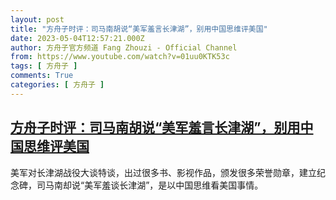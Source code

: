```yaml
---
layout: post
title: "方舟子时评：司马南胡说“美军羞言长津湖”，别用中国思维评美国"
date: 2023-05-04T12:57:21.000Z
author: 方舟子官方频道 Fang Zhouzi - Official Channel
from: https://www.youtube.com/watch?v=01uu0KTK53c
tags: [ 方舟子 ]
comments: True
categories: [ 方舟子 ]
---
```

<!--1683205041000-->
[方舟子时评：司马南胡说“美军羞言长津湖”，别用中国思维评美国](https://www.youtube.com/watch?v=01uu0KTK53c)
------

<div>
美军对长津湖战役大谈特谈，出过很多书、影视作品，颁发很多荣誉勋章，建立纪念碑，司马南却说“美军羞谈长津湖”，是以中国思维看美国事情。
</div>
